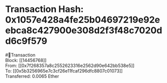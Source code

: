 
Transaction Hash: 0x1057e428a4fe25b04697219e92eebca8c427900e308d2f3f48c7020dd6c9f579
====================================================================================
  
#💸Transaction  
Block: [[14456768]]  
From: [[0x7f268357a8c2552623316e2562d90e642bb538e5]]  
To: [[0x5b3256965e7c3cf26e11fcaf296dfc8807c01073]]  
Transferred: 0.0065 Ether